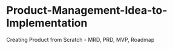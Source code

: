 # Product-Management-Idea-to-Implementation
 Creating Product from Scratch - MRD, PRD, MVP, Roadmap
